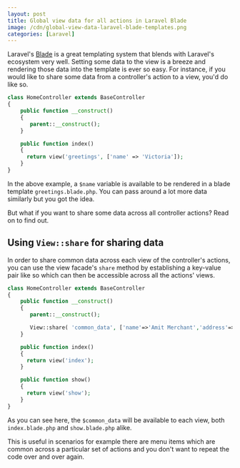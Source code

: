 ```yaml
---
layout: post
title: Global view data for all actions in Laravel Blade
image: /cdn/global-view-data-laravel-blade-templates.png
categories: [Laravel]
---
```


Laravel's [Blade](https://laravel.com/docs/5.8/blade) is a great templating system that blends with Laravel's ecosystem very well. Setting some data to the view is a breeze and rendering those data into the template is ever so easy. For instance, if you would like to share some data from a controller's action to a view, you'd do like so.

```php
class HomeController extends BaseController
{
    public function __construct()
    {
       parent::__construct();
    }

    public function index()
    {
      return view('greetings', ['name' => 'Victoria']);
    }
}
```

In the above example, a `$name` variable is available to be rendered in a blade template `greetings.blade.php`. You can pass around a lot more data similarly but you got the idea.

But what if you want to share some data across all controller actions? Read on to find out.

## Using `View::share` for sharing data

In order to share common data across each view of the controller's actions, you can use the view facade's `share` method by establishing a key-value pair like so which can then be accessible across all the actions' views.

```php
class HomeController extends BaseController
{
    public function __construct()
    {
       parent::__construct();

       View::share( 'common_data', ['name'=>'Amit Merchant','address'=>'India'] );
    }

    public function index()
    {
      return view('index');
    }

    public function show()
    {
      return view('show');
    }
}
```

As you can see here, the `$common_data` will be available to each view, both `index.blade.php` and `show.blade.php` alike.

This is useful in scenarios for example there are menu items which are common across a particular set of actions and you don't want to repeat the code over and over again.


